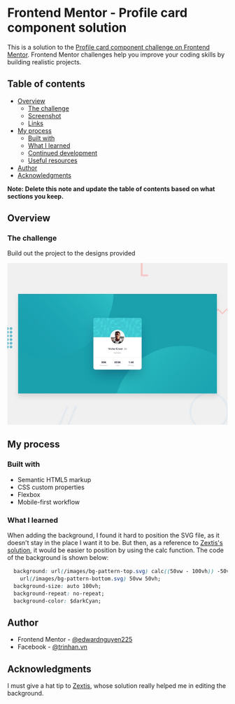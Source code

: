 # Frontend Mentor - Profile card component solution

This is a solution to the [Profile card component challenge on Frontend Mentor](https://www.frontendmentor.io/challenges/profile-card-component-cfArpWshJ). Frontend Mentor challenges help you improve your coding skills by building realistic projects. 

## Table of contents

- [Overview](#overview)
  - [The challenge](#the-challenge)
  - [Screenshot](#screenshot)
  - [Links](#links)
- [My process](#my-process)
  - [Built with](#built-with)
  - [What I learned](#what-i-learned)
  - [Continued development](#continued-development)
  - [Useful resources](#useful-resources)
- [Author](#author)
- [Acknowledgments](#acknowledgments)

**Note: Delete this note and update the table of contents based on what sections you keep.**

## Overview

### The challenge

Build out the project to the designs provided

![Desktop preview of the project](./design/desktop-preview.jpg)

## My process

### Built with

- Semantic HTML5 markup
- CSS custom properties
- Flexbox
- Mobile-first workflow

### What I learned

When adding the background, I found it hard to position the SVG file, as it doesn't stay in the place I want it to be. But then, as a reference to [Zextis's solution](https://github.com/zextis/profile-card-component), it would be easier to position by using the calc function. The code of the background is shown below:

```css
  background: url(/images/bg-pattern-top.svg) calc((50vw - 100vh)) -50vh,
    url(/images/bg-pattern-bottom.svg) 50vw 50vh;
  background-size: auto 100vh;
  background-repeat: no-repeat;
  background-color: $darkCyan;
```

## Author

- Frontend Mentor - [@edwardnguyen225](https://www.frontendmentor.io/profile/edwardnguyen225)
- Facebook - [@trinhan.vn](https://www.facebook.com/trinhan.vn/)

## Acknowledgments

I must give a hat tip to [Zextis](https://github.com/zextis), whose solution really helped me in editing the background.
